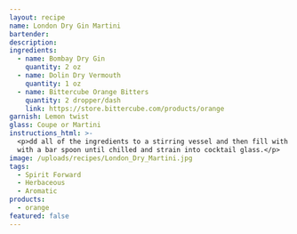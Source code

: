 ```yaml
---
layout: recipe
name: London Dry Gin Martini
bartender:
description:
ingredients:
  - name: Bombay Dry Gin
    quantity: 2 oz
  - name: Dolin Dry Vermouth
    quantity: 1 oz
  - name: Bittercube Orange Bitters
    quantity: 2 dropper/dash
    link: https://store.bittercube.com/products/orange
garnish: Lemon twist
glass: Coupe or Martini
instructions_html: >-
  <p>dd all of the ingredients to a stirring vessel and then fill with ice. Stir
  with a bar spoon until chilled and strain into cocktail glass.</p>
image: /uploads/recipes/London_Dry_Martini.jpg
tags:
  - Spirit Forward
  - Herbaceous
  - Aromatic
products:
  - orange
featured: false
---
```



